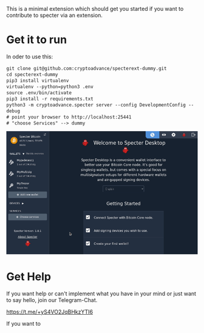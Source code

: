 This is a minimal extension which should get you started if you want to contribute to specter via an 
extension.

# Get it to run

In oder to use this:
```
git clone git@github.com:cryptoadvance/specterext-dummy.git
cd specterext-dummy
pip3 install virtualenv
virtualenv --python=python3 .env
source .env/bin/activate
pip3 install -r requirements.txt
python3 -m cryptoadvance.specter server --config DevelopmentConfig --debug
# point your browser to http://localhost:25441
# "choose Services" --> dummy
```

![](./docs/images/dummy_service.gif)


# Get Help

If you want help or can't implement what you have in your mind or just want to say hello, join our Telegram-Chat.

https://t.me/+yS4VO2JqBHkzYTI6

If you want to 
